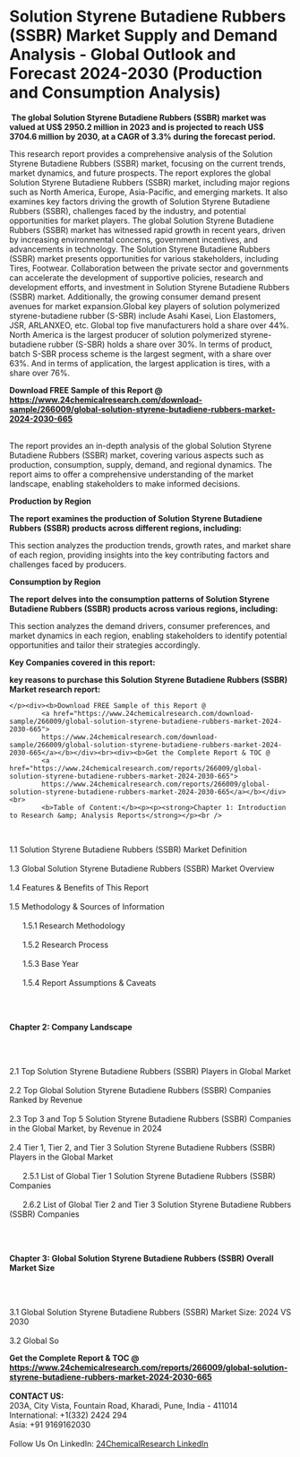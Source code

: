 <h1>Solution Styrene Butadiene Rubbers (SSBR) Market Supply and Demand Analysis - Global Outlook and Forecast 2024-2030 (Production and Consumption Analysis)</h1><p><strong> The global Solution Styrene Butadiene Rubbers (SSBR) market was valued at US$ 2950.2 million in 2023 and is projected to reach US$ 3704.6 million by 2030, at a CAGR of 3.3% during the forecast period. </strong></p><p>
</p><p>This research report provides a comprehensive analysis of the Solution Styrene Butadiene Rubbers (SSBR) market, focusing on the current trends, market dynamics, and future prospects. The report explores the global Solution Styrene Butadiene Rubbers (SSBR) market, including major regions such as North America, Europe, Asia-Pacific, and emerging markets. It also examines key factors driving the growth of Solution Styrene Butadiene Rubbers (SSBR), challenges faced by the industry, and potential opportunities for market players. The global Solution Styrene Butadiene Rubbers (SSBR) market has witnessed rapid growth in recent years, driven by increasing environmental concerns, government incentives, and advancements in technology. The Solution Styrene Butadiene Rubbers (SSBR) market presents opportunities for various stakeholders, including Tires, Footwear. Collaboration between the private sector and governments can accelerate the development of supportive policies, research and development efforts, and investment in Solution Styrene Butadiene Rubbers (SSBR) market. Additionally, the growing consumer demand present avenues for market expansion.Global key players of solution polymerized styrene-butadiene rubber (S-SBR) include Asahi Kasei, Lion Elastomers, JSR, ARLANXEO, etc. Global top five manufacturers hold a share over 44%. North America is the largest producer of solution polymerized styrene-butadiene rubber (S-SBR) holds a share over 30%. In terms of product, batch S-SBR process scheme is the largest segment, with a share over 63%. And in terms of application, the largest application is tires, with a share over 76%.</p><div><b>Download FREE Sample of this Report @ 
            <a href="https://www.24chemicalresearch.com/download-sample/266009/global-solution-styrene-butadiene-rubbers-market-2024-2030-665">
            https://www.24chemicalresearch.com/download-sample/266009/global-solution-styrene-butadiene-rubbers-market-2024-2030-665</a></b></div><br><p>
</p><p>The report provides an in-depth analysis of the global Solution Styrene Butadiene Rubbers (SSBR) market, covering various aspects such as production, consumption, supply, demand, and regional dynamics. The report aims to offer a comprehensive understanding of the market landscape, enabling stakeholders to make informed decisions.</p><p>
</p><p><strong>Production by Region</strong></p><p>
</p><p><strong>The report examines the production of Solution Styrene Butadiene Rubbers (SSBR) products across different regions, including:</strong></p><p>
</p><p>
</p><p>This section analyzes the production trends, growth rates, and market share of each region, providing insights into the key contributing factors and challenges faced by producers.</p><p>
</p><p><strong>Consumption by Region</strong></p><p>
</p><p><strong>The report delves into the consumption patterns of Solution Styrene Butadiene Rubbers (SSBR) products across various regions, including:</strong></p><p>
</p><p>
	</p><p>
</p><p>This section analyzes the demand drivers, consumer preferences, and market dynamics in each region, enabling stakeholders to identify potential opportunities and tailor their strategies accordingly.</p><p>
<strong>Key Companies covered in this report:</strong></p><p>
</p><p>
</p><p><strong>key reasons to purchase this Solution Styrene Butadiene Rubbers (SSBR) Market research report:</strong></p><p>

	</p><div><b>Download FREE Sample of this Report @ 
            <a href="https://www.24chemicalresearch.com/download-sample/266009/global-solution-styrene-butadiene-rubbers-market-2024-2030-665">
            https://www.24chemicalresearch.com/download-sample/266009/global-solution-styrene-butadiene-rubbers-market-2024-2030-665</a></b></div><br><div><b>Get the Complete Report & TOC @ 
            <a href="https://www.24chemicalresearch.com/reports/266009/global-solution-styrene-butadiene-rubbers-market-2024-2030-665">
            https://www.24chemicalresearch.com/reports/266009/global-solution-styrene-butadiene-rubbers-market-2024-2030-665</a></b></div><br>
            <b>Table of Content:</b><p><p><strong>Chapter 1: Introduction to Research &amp; Analysis Reports</strong></p><br />
<br />
<p>1.1 Solution Styrene Butadiene Rubbers (SSBR)  Market Definition<br /><br />
1.3 Global Solution Styrene Butadiene Rubbers (SSBR)  Market Overview<br /><br />
1.4 Features &amp; Benefits of This Report<br /><br />
1.5 Methodology &amp; Sources of Information<br /><br />
&nbsp;&nbsp;&nbsp;&nbsp;&nbsp; 1.5.1 Research Methodology<br /><br />
&nbsp;&nbsp;&nbsp;&nbsp;&nbsp; 1.5.2 Research Process<br /><br />
&nbsp;&nbsp;&nbsp;&nbsp;&nbsp; 1.5.3 Base Year<br /><br />
&nbsp;&nbsp;&nbsp;&nbsp;&nbsp; 1.5.4 Report Assumptions &amp; Caveats</p><br />
<br />
<p><strong>Chapter 2: Company Landscape</strong></p><br />
<br />
<p>2.1 Top Solution Styrene Butadiene Rubbers (SSBR)  Players in Global Market<br /><br />
2.2 Top Global Solution Styrene Butadiene Rubbers (SSBR)  Companies Ranked by Revenue<br /><br />
2.3 Top 3 and Top 5 Solution Styrene Butadiene Rubbers (SSBR)  Companies in the Global Market, by Revenue in 2024<br /><br />
2.4 Tier 1, Tier 2, and Tier 3 Solution Styrene Butadiene Rubbers (SSBR)  Players in the Global Market<br /><br />
&nbsp;&nbsp;&nbsp;&nbsp;&nbsp; 2.5.1 List of Global Tier 1 Solution Styrene Butadiene Rubbers (SSBR)  Companies<br /><br />
&nbsp;&nbsp;&nbsp;&nbsp;&nbsp; 2.6.2 List of Global Tier 2 and Tier 3 Solution Styrene Butadiene Rubbers (SSBR)  Companies</p><br />
<br />
<p><strong>Chapter 3: Global Solution Styrene Butadiene Rubbers (SSBR)  Overall Market Size</strong></p><br />
<br />
<p>3.1 Global Solution Styrene Butadiene Rubbers (SSBR)  Market Size: 2024 VS 2030<br /><br />
3.2 Global So</p><div><b>Get the Complete Report & TOC @ 
            <a href="https://www.24chemicalresearch.com/reports/266009/global-solution-styrene-butadiene-rubbers-market-2024-2030-665">
            https://www.24chemicalresearch.com/reports/266009/global-solution-styrene-butadiene-rubbers-market-2024-2030-665</a></b></div><br><b>CONTACT US:</b><br>
            203A, City Vista, Fountain Road, Kharadi, Pune, India - 411014<br>
            International: +1(332) 2424 294<br>
            Asia: +91 9169162030 <br><br>
            Follow Us On LinkedIn: <a href="https://www.linkedin.com/company/24chemicalresearch/">24ChemicalResearch LinkedIn</a>